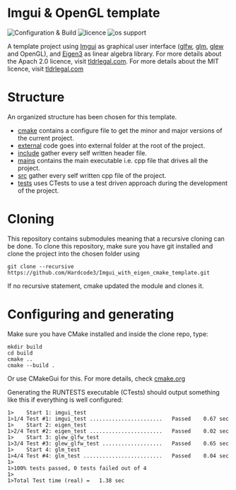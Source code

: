 # Imgui & OpenGL template

![Configuration & Build](https://github.com/Hardcode3/Imgui-OpenGL-Linear-Algebra-starter/actions/workflows/configurenbuild.yml/badge.svg?branch=master)
![licence](https://img.shields.io/github/license/Hardcode3/Imgui-OpenGL-Linear-Algebra-starter)
![os support](https://img.shields.io/static/v1?label=Supports&message=Windows|Linux|MacOS&color=<COLOR>)

A template project using [Imgui](external/imgui) as graphical user interface ([glfw](external/glfw), [glm](external/glm), [glew](external/glew) and OpenGL), and [Eigen3](external/eigen) as linear algebra library.
For more details about the Apach 2.0 licence, visit [tldrlegal.com](https://tldrlegal.com/license/apache-license-2.0-(apache-2.0)).
For more details about the MIT licence, visit [tldrlegal.com](https://tldrlegal.com/license/mit-license)

# Structure

An organized structure has been chosen for this template.

- [cmake](cmake) contains a configure file to get the minor and major versions of the current project.
- [external](external) code goes into external folder at the root of the project.
- [include](include) gather every self written header file.
- [mains](mains) contains the main executable i.e. cpp file that drives all the project.
- [src](src) gather every self written cpp file of the project.
- [tests](tests) uses CTests to use a test driven approach during the development of the project.

# Cloning

This repository contains submodules meaning that a recursive cloning can be done.
To clone this repository, make sure you have git installed and clone the project into the chosen folder using

```
git clone --recursive https://github.com/Hardcode3/Imgui_with_eigen_cmake_template.git
```

If no recursive statement, cmake updated the module and clones it.

# Configuring and generating

Make sure you have CMake installed and inside the clone repo, type:

```
mkdir build
cd build
cmake ..
cmake --build .
```

Or use CMakeGui for this.
For more details, check [cmake.org](https://cmake.org/)

Generating the RUNTESTS executable (CTests) should output something like this if everything is well configured:

```
1>    Start 1: imgui_test
1>1/4 Test #1: imgui_test .......................   Passed    0.67 sec
1>    Start 2: eigen_test
1>2/4 Test #2: eigen_test .......................   Passed    0.02 sec
1>    Start 3: glew_glfw_test
1>3/4 Test #3: glew_glfw_test ...................   Passed    0.65 sec
1>    Start 4: glm_test
1>4/4 Test #4: glm_test .........................   Passed    0.04 sec
1>
1>100% tests passed, 0 tests failed out of 4
1>
1>Total Test time (real) =   1.38 sec
```
